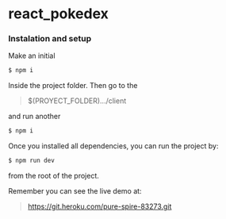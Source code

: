 # react_pokedex

### Instalation and setup

Make an initial

```sh
$ npm i
```
Inside the project folder. Then go to the
> $(PROYECT_FOLDER).../client

and run another
```sh
$ npm i
```

Once you installed all dependencies, you can run the project by:
```sh
$ npm run dev
```
from the root of the project.

Remember you can see the live demo at:

> https://git.heroku.com/pure-spire-83273.git

